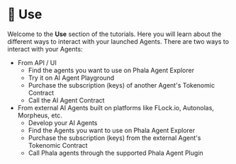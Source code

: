 # 🤳 Use

Welcome to the **Use** section of the tutorials. Here you will learn about the different ways to interact with your launched Agents. There are two ways to interact with your Agents:

* From API / UI
  * Find the agents you want to use on Phala Agent Explorer
  * Try it on AI Agent Playground
  * Purchase the subscription (keys) of another Agent's Tokenomic Contract
  * Call the AI Agent Contract
* From external AI Agents built on platforms like FLock.io, Autonolas, Morpheus, etc.
  * Develop your AI Agents
  * Find the Agents you want to use on Phala Agent Explorer
  * Purchase the subscription (keys) from the external Agent's Tokenomic Contract
  * Call Phala agents through the supported Phala Agent Plugin
